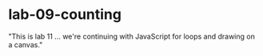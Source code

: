 # lab-09-counting
"This is lab 11 ... we're continuing with JavaScript for loops and drawing on a canvas."
